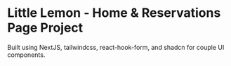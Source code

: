 # Little Lemon - Home & Reservations Page Project
Built using NextJS, tailwindcss, react-hook-form, and shadcn for couple UI components.
